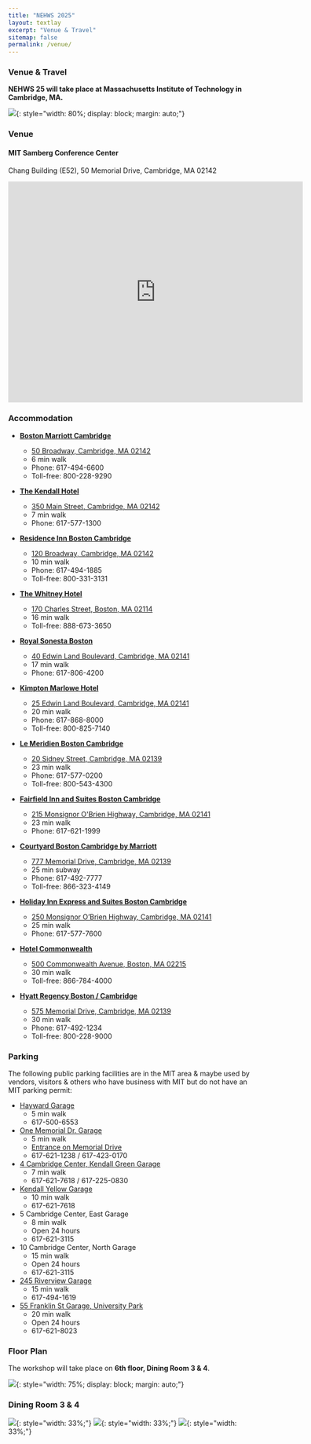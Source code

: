 ```yaml
---
title: "NEHWS 2025"
layout: textlay
excerpt: "Venue & Travel"
sitemap: false
permalink: /venue/
---
```


### **Venue & Travel** ###

**NEHWS 25 will take place at Massachusetts Institute of Technology in Cambridge, MA.**

![](../images/mit-venue.jpg){: style="width: 80%; display: block; margin: auto;"}

### **Venue** ###

#### **MIT Samberg Conference Center** ####

Chang Building (E52), 50 Memorial Drive, Cambridge, MA 02142

<iframe
  width="600"
  height="450"
  style="border:0; display:block; margin:auto"
  loading="lazy"
  allowfullscreen
  referrerpolicy="no-referrer-when-downgrade"
  src="https://www.google.com/maps/embed/v1/place?key=AIzaSyA-XwJODFppibrVRcJH08nlzEn7m2Uo1pY&q=MIT+Samberg+Conference+Center">
</iframe>

### **Accommodation** ###

* **[Boston Marriott Cambridge](http://www.marriott.com/hotels/travel/boscb-boston-marriott-cambridge/)**
  * [50 Broadway, Cambridge, MA 02142](https://maps.app.goo.gl/8xJ9KysAfof2famU6)
  * 6 min walk
  * Phone: 617-494-6600
  * Toll-free: 800-228-9290

* **[The Kendall Hotel](http://www.kendallhotel.com/)**
  * [350 Main Street, Cambridge, MA 02142](https://maps.app.goo.gl/MAS6KTUz2jnsQdjn7)
  * 7 min walk
  * Phone: 617-577-1300

* **[Residence Inn Boston Cambridge](http://www.marriott.com/hotels/travel/boscm-residence-inn-boston-cambridge/)**
  * [120 Broadway, Cambridge, MA 02142](https://maps.app.goo.gl/5ogAixAvmovuM1sw6)
  * 10 min walk
  * Phone: 617-494-1885
  * Toll-free: 800-331-3131

* **[The Whitney Hotel](https://www.whitneyhotelboston.com/)**
  * [170 Charles Street, Boston, MA 02114](https://maps.app.goo.gl/XGvup3JQBJzFcg4m6)
  * 16 min walk
  * Toll-free: 888-673-3650

* **[Royal Sonesta Boston](http://www.sonesta.com/boston)**
  * [40 Edwin Land Boulevard, Cambridge, MA 02141](https://maps.app.goo.gl/U789CgiCevpsuE7k7)
  * 17 min walk
  * Phone: 617-806-4200

* **[Kimpton Marlowe Hotel](https://www.hotelmarlowe.com/)**
  * [25 Edwin Land Boulevard, Cambridge, MA 02141](https://maps.app.goo.gl/KMGsyCXUe4KRqr7R8)
  * 20 min walk
  * Phone: 617-868-8000
  * Toll-free: 800-825-7140

* **[Le Meridien Boston Cambridge](https://www.marriott.com/hotels/travel/bosbm-le-meridien-boston-cambridge/)**
  * [20 Sidney Street, Cambridge, MA 02139](https://maps.app.goo.gl/fBLiC2PkL3pNkenB6)
  * 23 min walk
  * Phone: 617-577-0200
  * Toll-free: 800-543-4300

* **[Fairfield Inn and Suites Boston Cambridge](http://www.marriott.com/hotels/travel/bosbg-fairfield-inn-and-suites-boston-cambridge/)**
  * [215 Monsignor O'Brien Highway, Cambridge, MA 02141](https://maps.app.goo.gl/DbetLW87QHpjTmYf9)
  * 23 min walk
  * Phone: 617-621-1999

* **[Courtyard Boston Cambridge by Marriott](http://www.cambridgecourtyard.com/)**
  * [777 Memorial Drive, Cambridge, MA 02139](https://maps.app.goo.gl/MNEZh77NVM2HRXnAA)
  * 25 min subway
  * Phone: 617-492-7777
  * Toll-free: 866-323-4149

* **[Holiday Inn Express and Suites Boston Cambridge](http://www.hiecambridge.com/)**
  * [250 Monsignor O’Brien Highway, Cambridge, MA 02141](https://maps.app.goo.gl/V6d7R2L7YVT2qKRt8)
  * 25 min walk
  * Phone: 617-577-7600

* **[Hotel Commonwealth](http://www.hotelcommonwealth.com/)**
  * [500 Commonwealth Avenue, Boston, MA 02215](https://maps.app.goo.gl/Ae5dHPT4vWrJyvgu8)
  * 30 min walk
  * Toll-free: 866-784-4000

* **[Hyatt Regency Boston / Cambridge](https://www.hyatt.com/en-US/hotel/massachusetts/hyatt-regency-boston-cambridge/bosrc)**
  * [575 Memorial Drive, Cambridge, MA 02139](https://maps.app.goo.gl/H8NxCDHtWtkgko9r9)
  * 30 min walk
  * Phone: 617-492-1234
  * Toll-free: 800-228-9000

### **Parking** ###

The following public parking facilities are in the MIT area & maybe used by vendors, visitors & others who have business with MIT but do not have an MIT parking permit:

* [Hayward Garage](https://maps.app.goo.gl/GFPJT6nDGPcwBxEe6)
  * 5 min walk
  * 617-500-6553
* [One Memorial Dr. Garage](https://maps.app.goo.gl/JhFQodrvjSDUuuxC7)
  * 5 min walk
  * [Entrance on Memorial Drive](https://maps.app.goo.gl/68AcsyYvRU7SgfHd7)
  * 617-621-1238 / 617-423-0170
* [4 Cambridge Center, Kendall Green Garage](https://maps.app.goo.gl/L8Hok1SZf2FAd6MM7)
  * 7 min walk
  * 617-621-7618 / 617-225-0830
* [Kendall Yellow Garage](https://maps.app.goo.gl/8Aaf1JSV8JZcxQS97)
  * 10 min walk
  * 617-621-7618
* 5 Cambridge Center, East Garage
  * 8 min walk
  * Open 24 hours
  * 617-621-3115
* 10 Cambridge Center, North Garage
  * 15 min walk
  * Open 24 hours
  * 617-621-3115
* [245 Riverview Garage](https://maps.app.goo.gl/7ybgeoefHx2zopKG6)
  * 15 min walk
  * 617-494-1619
* [55 Franklin St Garage, University Park](https://maps.app.goo.gl/kWxTGq168jZ4evwv9)
  * 20 min walk
  * Open 24 hours
  * 617-621-8023

### **Floor Plan** ###

The workshop will take place on **6th floor, Dining Room 3 & 4**.

![](../images/floor_plan.png){: style="width: 75%; display: block; margin: auto;"}

### **Dining Room 3 & 4** ###

![](../images/room1.jpg){: style="width: 33%;"}  ![](../images/room2.jpg){: style="width: 33%;"}  ![](../images/room3.jpg){: style="width: 33%;"}
